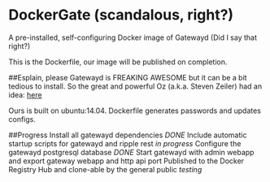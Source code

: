 DockerGate (scandalous, right?)
===============
A pre-installed, self-configuring Docker image of Gatewayd (Did I say that right?)

This is the Dockerfile, our image will be published on completion.

##Esplain, please
Gatewayd is FREAKING AWESOME but it can be a bit tedious to install. So the great and powerful Oz (a.k.a. Steven Zeiler) had an idea:
[here](https://www.bountysource.com/issues/4161110-publish-docker-image-of-fully-configured-gateway)

Ours is built on ubuntu:14.04. Dockerfile generates passwords and updates configs.

##Progress
Install all gatewayd dependencies *DONE*
Include automatic startup scripts for gatewayd and ripple rest *in progress* 
Configure the gatewayd postgresql database *DONE*
Start gatewayd with admin webapp and export gateway webapp and http api port
Published to the Docker Registry Hub and clone-able by the general public *testing*
